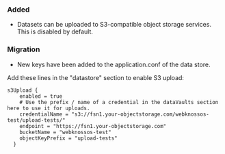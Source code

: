 ### Added
- Datasets can be uploaded to S3-compatible object storage services. This is disabled by default.

### Migration
- New keys have been added to the application.conf of the data store.

Add these lines in the "datastore" section to enable S3 upload:
```
s3Upload {
    enabled = true
    # Use the prefix / name of a credential in the dataVaults section here to use it for uploads.
    credentialName = "s3://fsn1.your-objectstorage.com/webknossos-test/upload-tests/"
    endpoint = "https://fsn1.your-objectstorage.com"
    bucketName = "webknossos-test"
    objectKeyPrefix = "upload-tests"
  }
```
